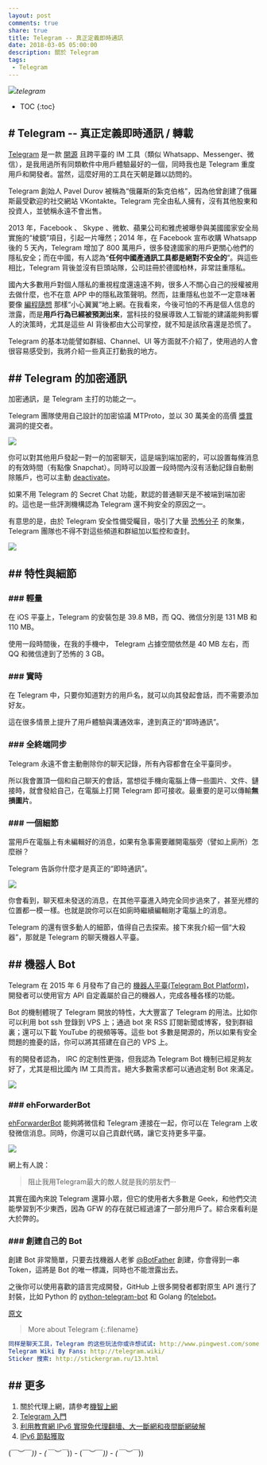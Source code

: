 ```yaml
---
layout: post
comments: true
share: true
title: Telegram -- 真正定義即時通訊
date: 2018-03-05 05:00:00
description: 關於 Telegram
tags: 
 - Telegram
---
```


![](http://telegra.ph/file/958656d743da04054795f.png)*telegram*

* TOC
{:toc}

## \# Telegram -- 真正定義即時通訊 / 轉載

[Telegram](https://telegram.org/) 是一款 [開源](https://telegram.org/apps#source-code) 且跨平臺的 IM 工具（類似 Whatsapp、Messenger、微信），是我用過所有同類軟件中用戶體驗最好的一個，同時我也是 Telegram 重度用戶和開發者。當然，這麼好用的工具在天朝是難以訪問的。

Telegram 創始人 Pavel Durov 被稱為“俄羅斯的紮克伯格”，因為他曾創建了俄羅斯最受歡迎的社交網站 VKontakte。Telegram 完全由私人擁有，沒有其他股東和投資人，並號稱永遠不會出售。

2013 年，Facebook 、 Skype 、微軟、蘋果公司和雅虎被曝參與美國國家安全局實施的“棱鏡”項目，引起一片嘩然；2014 年，在 Facebook 宣布收購 Whatsapp 後的 5 天內，Telegram 增加了 800 萬用戶，很多發達國家的用戶更關心他們的隱私安全；而在中國，有人認為“**任何中國產通訊工具都是絕對不安全的**”。與這些相比，Telegram 背後並沒有巨頭站隊，公司註冊於德國柏林，非常註重隱私。

國內大多數用戶對個人隱私的重視程度還遠遠不夠，很多人不關心自己的授權被用去做什麼，也不在意 APP 中的隱私政策聲明。然而，註重隱私也並不一定意味著要像 [編程隨想](https://github.com/programthink) 那樣“小心翼翼”地上網。在我看來，今後可怕的不再是個人信息的泄露，而是**用戶行為已經被預測出來**，當科技的發展導致人工智能的建議能夠影響人的決策時，尤其是這些 AI 背後都由大公司掌控，就不知是該欣喜還是恐慌了。

Telegram 的基本功能譬如群組、Channel、UI 等方面就不介紹了，使用過的人會很容易感受到，我將介紹一些真正打動我的地方。

## \## Telegram 的加密通訊

加密通訊，是 Telegram 主打的功能之一。

Telegram 團隊使用自己設計的加密協議 MTProto，並以 30 萬美金的高價 [獎賞](https://telegram.org/blog/cryptocontest) 漏洞的提交者。

![](http://telegra.ph/file/8240f5d161c81b1fe0bd9.jpg)

你可以對其他用戶發起一對一的加密聊天，這是端到端加密的，可以設置每條消息的有效時間（有點像 Snapchat）。同時可以設置一段時間內沒有活動記錄自動刪除賬戶，也可以主動 [deactivate](https://my.telegram.org/auth?to=deactivate)。

如果不用 Telegram 的 Secret Chat 功能，默認的普通聊天是不被端到端加密的。這也是一些評測機構認為 Telegram 還不夠安全的原因之一。

有意思的是，由於 Telegram 安全性備受矚目，吸引了大量 [恐怖分子](http://securityaffairs.co/wordpress/54787/terrorism/telegram-isis.html) 的聚集，Telegram 團隊也不得不對這些頻道和群組加以監控和查封。

![](http://telegra.ph/file/da999de1a36fa1aa07235.png)

## \## 特性與細節

### \### 輕量
在 iOS 平臺上，Telegram 的安裝包是 39.8 MB，而 QQ、微信分別是 131 MB 和 110 MB。

使用一段時間後，在我的手機中， Telegram 占據空間依然是 40 MB 左右，而 QQ 和微信達到了恐怖的 3 GB。

### \### 實時

在 Telegram 中，只要你知道對方的用戶名，就可以向其發起會話，而不需要添加好友。

這在很多情景上提升了用戶體驗與溝通效率，達到真正的“即時通訊”。

### \### 全終端同步

Telegram 永遠不會主動刪除你的聊天記錄，所有內容都會在全平臺同步。

所以我會置頂一個和自己聊天的會話，當想從手機向電腦上傳一些圖片、文件、鏈接時，就會發給自己，在電腦上打開 Telegram 即可接收。最重要的是可以傳輸**無損圖片**。

### \### 一個細節

當用戶在電腦上有未編輯好的消息，如果有急事需要離開電腦旁（譬如上廁所）怎麼辦？

Telegram 告訴你什麼才是真正的“即時通訊”。

![](http://telegra.ph/file/623461a61f419ef511345.jpg)

你會看到，聊天框未發送的消息，在其他平臺進入時完全同步過來了，甚至光標的位置都一模一樣。也就是說你可以在如廁時繼續編輯剛才電腦上的消息。

Telegram 的還有很多動人的細節，值得自己去探索。接下來我介紹一個“大殺器”，那就是 Telegram 的聊天機器人平臺。

## \## 機器人 Bot

Telegram 在 2015 年 6 月發布了自己的 [機器人平臺(Telegram Bot Platform)](https://telegram.org/blog/bot-revolution)，開發者可以使用官方 API 自定義屬於自己的機器人，完成各種各樣的功能。

Bot 的機制體現了 Telegram 開放的特性，大大豐富了 Telegram 的用法。比如你可以利用 bot ssh 登錄到 VPS 上；通過 bot 來 RSS 訂閱新聞或博客，發到群組裏；還可以下載 YouTube 的視頻等等。這些 bot 多數是開源的，所以如果有安全問題的擔憂的話，你可以將其搭建在自己的 VPS 上。

有的開發者認為， IRC 的定制性更強，但我認為 Telegram Bot 機制已經足夠友好了，尤其是相比國內 IM 工具而言。絕大多數需求都可以通過定制 Bot 來滿足。

![](http://telegra.ph/file/44f491c6ba5f8107b27fc.jpg)

### \### ehForwarderBot

[ehForwarderBot](https://github.com/blueset/ehForwarderBot) 能夠將微信和 Telegram 連接在一起，你可以在 Telegram 上收發微信消息。同時，你還可以自己貢獻代碼，讓它支持更多平臺。

![](http://telegra.ph/file/ec700d402e5b019f68b5e.png)

網上有人說：

> 阻止我用Telegram最大的敵人就是我的朋友們···

其實在國內來說 Telegram 還算小眾，但它的使用者大多數是 Geek，和他們交流能學習到不少東西，因為 GFW 的存在就已經過濾了一部分用戶了。綜合來看利是大於弊的。

### \### 創建自己的 Bot

創建 Bot 非常簡單，只要去找機器人老爹 [@BotFather](https://telegram.me/BotFather) 創建，你會得到一串 Token，這將是 Bot 的唯一標識，同時也不能泄露出去。

之後你可以使用喜歡的語言完成開發，GitHub 上很多開發者都對原生 API 進行了封裝，比如 Python 的 [python-telegram-bot](https://github.com/python-telegram-bot/python-telegram-bot) 和 Golang 的[telebot](https://github.com/tucnak/telebot)。

[原文](https://livc.io/blog/177)

> More about Telegram
{:.filename}
```yml
同样是聊天工具，Telegram 的这些玩法你或许想试试: http://www.pingwest.com/some-telegram-skills-you-may-want-to-know/
Telegram Wiki By Fans: http://telegram.wiki/
Sticker 搜索: http://stickergram.ru/13.html
```

## \## 更多

1. 關於代理上網，請參考[機智上網](http://test007.gq/surf-the-real)
2. [Telegram 入門](http://test007.gq/Telegram)
3. [利用教育網 IPv6 實現免代理翻墻、大一斷網和夜間斷網破解](http://test007.gq/IPV6-edu)
4. [IPv6 節點獲取](http://test007.gq/IPV6-node)

\(￣︶￣*\)) - \(￣︶￣*\)) - \(￣︶￣*\)) - \(￣︶￣*\))